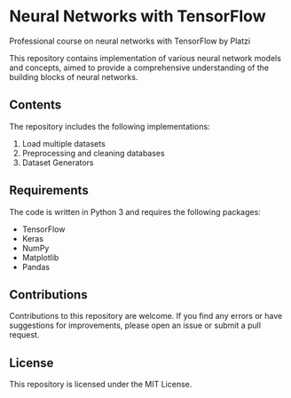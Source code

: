 # Neural Networks with TensorFlow
Professional course on neural networks with TensorFlow by Platzi

This repository contains implementation of various neural network models and concepts, aimed to provide a comprehensive understanding of the building blocks of neural networks.

## Contents

The repository includes the following implementations:

1. Load multiple datasets
2. Preprocessing and cleaning databases
3. Dataset Generators

## Requirements

The code is written in Python 3 and requires the following packages:

- TensorFlow
- Keras
- NumPy
- Matplotlib
- Pandas


## Contributions

Contributions to this repository are welcome. If you find any errors or have suggestions for improvements, please open an issue or submit a pull request.

## License

This repository is licensed under the MIT License.
